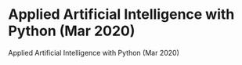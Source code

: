 # Applied Artificial Intelligence with Python (Mar 2020)
Applied Artificial Intelligence with Python (Mar 2020)
